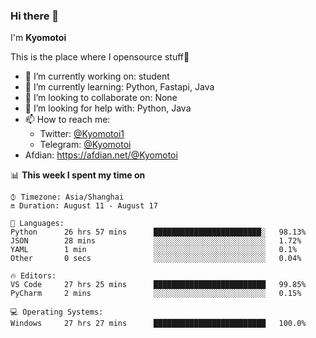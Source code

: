 ### Hi there 👋

I'm **Kyomotoi**

This is the place where I opensource stuff🤺

- 🔭 I’m currently working on: student
- 🌱 I’m currently learning: Python, Fastapi, Java
- 👯 I’m looking to collaborate on: None
- 🤔 I’m looking for help with: Python, Java
- 📫 How to reach me: 
    - Twitter: [@Kyomotoi1](https://twitter.com/Kyomotoi1) 
    - Telegram: [@Kyomotoi](https://t.me/Kyomotoi)
- Afdian: <https://afdian.net/@Kyomotoi>

📊 **This week I spent my time on**
<!--START_SECTION:waka-->
```text
⌚︎ Timezone: Asia/Shanghai
🔛 Duration: August 11 - August 17

💬 Languages: 
Python      26 hrs 57 mins      ████████████████████████░   98.13% 
JSON        28 mins             ░░░░░░░░░░░░░░░░░░░░░░░░░   1.72% 
YAML        1 min               ░░░░░░░░░░░░░░░░░░░░░░░░░   0.1% 
Other       0 secs              ░░░░░░░░░░░░░░░░░░░░░░░░░   0.04%

🔥 Editors: 
VS Code     27 hrs 25 mins      █████████████████████████   99.85% 
PyCharm     2 mins              ░░░░░░░░░░░░░░░░░░░░░░░░░   0.15%

💻 Operating Systems: 
Windows     27 hrs 27 mins      █████████████████████████   100.0%
```
<!--END_SECTION:waka-->
